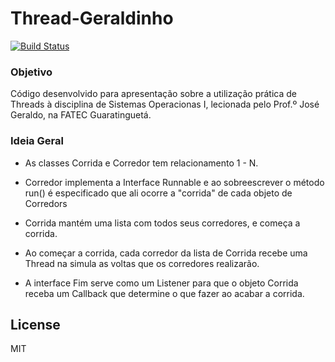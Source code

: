 # Thread-Geraldinho

[![Build Status](https://travis-ci.org/jonatasleon/Thread-Geraldinho.svg?branch=master)](https://travis-ci.org/jonatasleon/Thread-Geraldinho)

### Objetivo

Código desenvolvido para apresentação sobre a utilização prática de Threads à disciplina de Sistemas Operacionas I, lecionada pelo Prof.º José Geraldo, na FATEC Guaratinguetá.

### Ideia Geral

* As classes Corrida e Corredor tem relacionamento 1 - N.

* Corredor implementa a Interface Runnable e ao sobreescrever o método run() é especificado que ali ocorre a "corrida" de cada objeto de Corredors

* Corrida mantém uma lista com todos seus corredores, e começa a corrida.

* Ao começar a corrida, cada corredor da lista de Corrida recebe uma Thread na simula as voltas que os corredores realizarão.

* A interface Fim serve como um Listener para que o objeto Corrida receba um Callback que determine o que fazer ao acabar a corrida.

License
----

MIT
